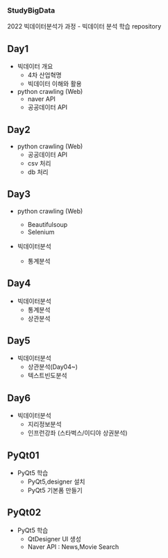 ### StudyBigData
2022 빅데이터분석가 과정 - 빅데이터 분석 학습 repository

## Day1
- 빅데이터 개요
  - 4차 산업혁명
  - 빅데이터 이해와 활용
- python crawling (Web)
  - naver API
  - 공공데이터 API
 
## Day2
- python crawling (Web)
   - 공공데이터 API
    - csv 처리
    - db 처리


## Day3
- python crawling (Web)
  - Beautifulsoup
  - Selenium

- 빅데이터분석
  - 통계분석

## Day4
- 빅데이터분석
  - 통계분석
  - 상관분석
 

## Day5
- 빅데이터분석
  - 상관분석(Day04~)
  - 텍스트빈도분석

## Day6
- 빅데이터분석
  - 지리정보분석
  - 인프런강좌 (스타벅스/이디야 상권분석)

## PyQt01
- PyQt5 학습
  - PyQt5,designer 설치
  - PyQt5 기본폼 만들기
  
## PyQt02
- PyQt5 학습
  - QtDesigner UI 생성
  - Naver API : News,Movie Search

